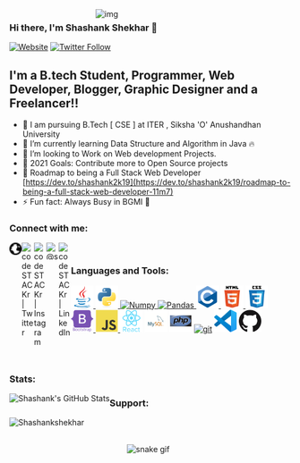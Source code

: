 <img align="right" alt="img" width="350" src="https://miro.medium.com/max/1360/0*7Q3yvSIv_t0ioJ-Z.gif">

### Hi there, I'm Shashank Shekhar 👋

[![Website](https://img.shields.io/website?label=mr.Shekhar.com&style=for-the-badge&url=https%3A%2F%2Fcodestackr.com)](https://mrshekhar.live/)
[![Twitter Follow](https://img.shields.io/twitter/follow/this_is_Shashnk?color=1DA1F2&logo=twitter&style=for-the-badge)](https://twitter.com/this_is_Shashnk)

## I'm a B.tech Student, Programmer, Web Developer, Blogger, Graphic Designer and a Freelancer!!

<!--
<img src="https://github.com/sciencepal/sciencepal/blob/master/assets/life_balance.gif" alt="side Image" align="right" width="200" height="auto" /> -->

- 🔭 I am pursuing B.Tech [ CSE ] at ITER , Siksha 'O' Anushandhan University
- 🌱 I’m currently learning Data Structure and Algorithm in Java 🔥
- 👯 I’m looking to Work on Web development Projects.
- 🥅 2021 Goals: Contribute more to Open Source projects
- 📝 Roadmap to being a Full Stack Web Developer [https://dev.to/shashank2k19](https://dev.to/shashank2k19/roadmap-to-being-a-full-stack-web-developer-11m7)
- ⚡ Fun fact: Always Busy in BGMI 🔫

### Connect with me:

[<img align="left" alt="codeSTACKr.com" width="22px" src="https://raw.githubusercontent.com/iconic/open-iconic/master/svg/globe.svg" />][website]
[<img align="left" alt="codeSTACKr | Twitter" width="22px" src="https://cdn.jsdelivr.net/npm/simple-icons@v3/icons/twitter.svg" />][twitter]
[<img align="left" alt="codeSTACKr | Instagram" width="22px" src="https://cdn.jsdelivr.net/npm/simple-icons@v3/icons/instagram.svg" />][instagram]
<a href="https://dev.to/@shashank2k19" target="blank"><img align="left" src="https://raw.githubusercontent.com/rahuldkjain/github-profile-readme-generator/master/src/images/icons/Social/devto.svg" alt="@shashank2k19" height="30" width="22" /></a>
[<img align="left" alt="codeSTACKr | LinkedIn" width="22px" src="https://cdn.jsdelivr.net/npm/simple-icons@v3/icons/linkedin.svg" />][linkedin]

<br />

### Languages and Tools:

<p align="left">

<a href="https://www.java.com" target="_blank"> 
<img src="https://raw.githubusercontent.com/devicons/devicon/master/icons/java/java-original.svg" alt="java" width="40" height="40"/> </a>

<a href="https://www.python.org" target="_blank">
<img src="https://raw.githubusercontent.com/devicons/devicon/master/icons/python/python-original.svg" alt="python" width="40" height="40"/> </a>

<a href="https://numpy.org" target="_blank"> 
 <img src="https://w7.pngwing.com/pngs/134/662/png-transparent-numpy-hd-logo-thumbnail.png" alt="Numpy" width="40" height="40"/> </a>

<a href="https://pandas.pydata.org/docs/index.html" target="_blank"> 
<img src="https://skeptric.com/images/pandas.png" alt="Pandas" width="40" height="40"/> </a>

<a href="https://www.geeksforgeeks.org/c-programming-language/" target="_blank"> 
<img src="https://raw.githubusercontent.com/devicons/devicon/master/icons/c/c-original.svg" alt="C" width="40" height="40"/> </a>

<a href="https://www.w3.org/html/" target="_blank">
<img src="https://raw.githubusercontent.com/devicons/devicon/master/icons/html5/html5-original-wordmark.svg" alt="html5" width="40" height="40"/> </a>

<a href="https://www.w3schools.com/css/" target="_blank"> 
<img src="https://raw.githubusercontent.com/devicons/devicon/master/icons/css3/css3-original-wordmark.svg" alt="css3" width="40" height="40"/> </a>

<a href="https://getbootstrap.com" target="_blank"> 
<img src="https://raw.githubusercontent.com/devicons/devicon/master/icons/bootstrap/bootstrap-plain-wordmark.svg" alt="bootstrap" width="40" height="40"/> </a>

<a href="https://developer.mozilla.org/en-US/docs/Web/JavaScript" target="_blank">
<img src="https://raw.githubusercontent.com/devicons/devicon/master/icons/javascript/javascript-original.svg" alt="javascript" width="40" height="40"/> </a> 
 
<a href="https://reactjs.org/" target="_blank">
<img src="https://raw.githubusercontent.com/devicons/devicon/master/icons/react/react-original-wordmark.svg" alt="react" width="40" height="40"/></a>

<a href="https://www.mysql.com/" target="_blank">
<img src="https://raw.githubusercontent.com/github/explore/80688e429a7d4ef2fca1e82350fe8e3517d3494d/topics/mysql/mysql.png" alt="MySQL" width="40" height="40"/></a>

<a href="https://www.php.net/" target="_blank">
<img  src="https://raw.githubusercontent.com/devicons/devicon/master/icons/php/php-original.svg" alt="Php" width="40" height="40"/></a>

<a href="https://git-scm.com/" target="_blank">
<img src="https://www.vectorlogo.zone/logos/git-scm/git-scm-icon.svg"  alt="git" width="40" height="40"/></a>

<a href="https://code.visualstudio.com/" target="_blank">
<img src="https://raw.githubusercontent.com/github/explore/80688e429a7d4ef2fca1e82350fe8e3517d3494d/topics/visual-studio-code/visual-studio-code.png" alt="Visual Studio Code" width="40" height="40"/></a>

<a href="https://github.com/" target="_blank">
<img src="https://raw.githubusercontent.com/github/explore/78df643247d429f6cc873026c0622819ad797942/topics/github/github.png" alt="GitHub" width="40" height="40"/></a>

</p>

<br />
<br />

### Stats:

  <img align="left" alt="Shashank's GitHub Stats" src="https://github-readme-stats.vercel.app/api?username=Shashank2k19&show_icons=true&hide_border=true" />

[website]: https://mrshekhar.live/
[twitter]: https://twitter.com/this_is_Shashnk
[instagram]: https://www.instagram.com/shashank._.shekhar_/?hl=en
[linkedin]: https://www.linkedin.com/in/shashank-shekhar-523306156/

<h3 align="left">Support:</h3>
<a href="https://www.buymeacoffee.com/Shashankshekhar"> <img align="left" src="https://cdn.buymeacoffee.com/buttons/v2/default-yellow.png" height="50" width="210" alt="Shashankshekhar" /></a>
<br>
<br>

![snake gif](https://github.com/shashank2k19/shashank2k19/blob/output/github-contribution-grid-snake.gif)
